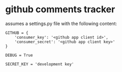 github comments tracker
=======================

assumes a settings.py file with the following content:

```
GITHUB = {
	'consumer_key': '<github app client id>',
	'consumer_secret': '<github app client key>'
}

DEBUG = True

SECRET_KEY = 'development key'
```